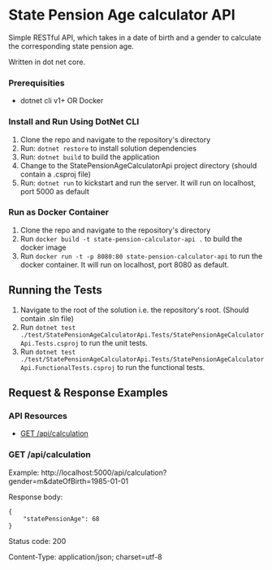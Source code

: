 # State Pension Age calculator API

Simple RESTful API, which takes in a date of birth and a gender to calculate the corresponding state pension age.

Written in dot net core.

### Prerequisities

* dotnet cli v1+ OR Docker

### Install and Run Using DotNet CLI

1. Clone the repo and navigate to the repository's directory
2. Run: ```dotnet restore``` to install solution dependencies
3. Run: ```dotnet build``` to build the application
4. Change to the StatePensionAgeCalculatorApi project directory (should contain a .csproj file)
5. Run: ```dotnet run``` to kickstart and run the server. It will run on localhost, port 5000 as default

### Run as Docker Container

1. Clone the repo and navigate to the repository's directory
2. Run ```docker build -t state-pension-calculator-api .``` to build the docker image
3. Run  ```docker run -t -p 8080:80 state-pension-calculator-api``` to run the docker container. It will run on localhost, port 8080 as default.

## Running the Tests

1. Navigate to the root of the solution i.e. the repository's root. (Should contain .sln file)
2. Run  ```dotnet test ./test/StatePensionAgeCalculatorApi.Tests/StatePensionAgeCalculatorApi.Tests.csproj``` to run the unit tests.
3. Run  ```dotnet test ./test/StatePensionAgeCalculatorApi.Tests/StatePensionAgeCalculatorApi.FunctionalTests.csproj``` to run the functional tests.

## Request & Response Examples

### API Resources

  - [GET /api/calculation](#get-calculation)

### GET /api/calculation

Example: http://localhost:5000/api/calculation?gender=m&dateOfBirth=1985-01-01

Response body:

    {
        "statePensionAge": 68
    }

Status code: 200

Content-Type: application/json; charset=utf-8